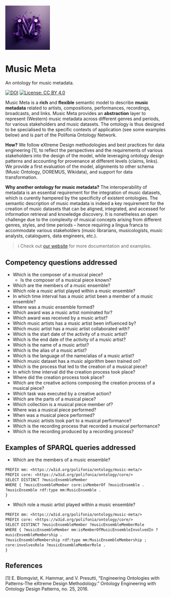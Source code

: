 <p align="left">
<img src="website/static/img/musicmeta_logo.png" width="140">
</p>

# Music Meta

An ontology for music metadata.

[![DOI](https://zenodo.org/badge/372536364.svg)](https://zenodo.org/badge/latestdoi/372536364)
[![License: CC BY 4.0](https://img.shields.io/badge/License-CC_BY_4.0-lightgrey.svg)](https://creativecommons.org/licenses/by/4.0/)

Music Meta is a **rich** and **flexible** semantic model to describe **music metadata** related to artists, compositions, performances, recordings, broadcasts, and links. Music Meta provides an **abstraction** layer to represent (Western) music metadata across different genres and periods, for various stakeholders and music datasets. The ontology is thus designed to be specialised to the specific contexts of application (see some examples below) and is part of the Polifonia Ontology Network.

**How?** We follow eXtreme Design methodologies and best practices for data engineering [1], to reflect the perspectives and the requirements of various stakeholders into the design of the model, while leveraging ontology design patterns and accounting for provenance at different levels (claims, links). We provide a first evaluation of the model, alignments to other schema (Music Ontology, DOREMUS, Wikidata), and support for data transformation.

**Why another ontology for music metadata?** The interoperability of metadata is an essential requirement for the integration of music datasets, which is curently hampered by the specificity of existent ontologies. The semantic description of music metadata is indeed a key requirement for the creation of music datasets that can be aligned, integrated, and accessed for information retrieval and knowledge discovery. It is nonetheless an open challenge due to the complexity of musical concepts arising from different genres, styles, and time periods – hence requiring a lingua franca to accommodate various stakeholders (music librarians, musicologists, music analysts, cataloguers, data engineers, etc.).

> :information_source: Check out [our website](xxx) for more documentation and examples.

<!-- ![Overview of Music Meta](diagrams/music_meta.png) -->

## Competency questions addressed

- Which is the composer of a musical piece?
  -  Is the composer of a musical piece known?
-  Which are the members of a music ensemble?
-  Which role a music artist played within a music ensemble?
-  In which time interval has a music artist been a member of a music ensemble?
-  Where was a music ensemble formed?
-  Which award was a music artist nominated for?
-  Which award was received by a music artist?
-  Which music artists has a music artist been influenced by?
-  Which music artist has a music artist collaborated with?
-  Which is the start date of the activity of a music artist?
-  Which is the end date of the activity of a music artist?
-  Which is the name of a music artist?
-  Which is the alias of a music artist?
-  Which is the language of the name/alias of a music artist?
-  Which music dataset has a music algorithm been trained on?
-  Which is the process that led to the creation of a musical piece?
-  In which time interval did the creation process took place?
-  Where did the creation process took place?
-  Which are the creative actions composing the creation process of a musical piece?
-  Which task was executed by a creative action?
-  Which are the parts of a musical piece?
-  Which collection is a musical piece member of?
-  Where was a musical piece performed?
-  When was a musical piece performed?
- Which music artists took part to a musical performance?
- Which is the recording process that recorded a musical performance?
- Which is the recording produced by a recording process?
  
  
## Examples of SPARQL queries addressed
- Which are the members of a music ensemble?
```
PREFIX mm: <https://w3id.org/polifonia/ontology/music-meta/>
PREFIX core: <https://w3id.org/polifonia/ontology/core/>
SELECT DISTINCT ?musicEnsembleMember
WHERE { ?musicEnsembleMember core:isMemberOf ?musicEnsemble .
?musicEnsemble rdf:type mm:MusicEnsemble .
}
```

- Which role a music artist played within a music ensemble?
```
PREFIX mm: <https://w3id.org/polifonia/ontology/music-meta/>
PREFIX core: <https://w3id.org/polifonia/ontology/core/>
SELECT DISTINCT ?musicEnsembleMember ?musicEnsembleMemberRole
WHERE { ?musicEnsembleMember mm:isMemberOfMusicEnsembleInvolvedIn ?musicEnsembleMembership .
?musicEnsembleMembership rdf:type mm:MusicEnsembleMembership ;
core:involvesRole ?musicEnsembleMemberRole .
}
```

## References

[1] E. Blomqvist, K. Hammar, and V. Presutti, “Engineering Ontologies with Patterns-The eXtreme Design Methodology.” Ontology Engineering with Ontology Design Patterns, no. 25, 2016.

